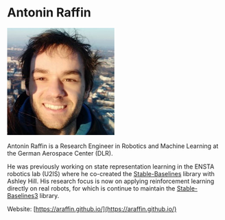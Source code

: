 # Antonin Raffin

![Photo](img/araffin.jpg)

Antonin Raffin is a Research Engineer in Robotics and Machine Learning
at the German Aerospace Center (DLR).


He was previously working on state representation learning in the ENSTA
robotics lab (U2IS) where he co-created the [Stable-Baselines](https://github.com/hill-a/stable-baselines) library with Ashley Hill.
His research focus is now on applying reinforcement learning directly on
real robots, for which is continue to maintain the 
[Stable-Baselines3](https://github.com/DLR-RM/stable-baselines3) library.


Website: [https://araffin.github.io/](https://araffin.github.io/)


